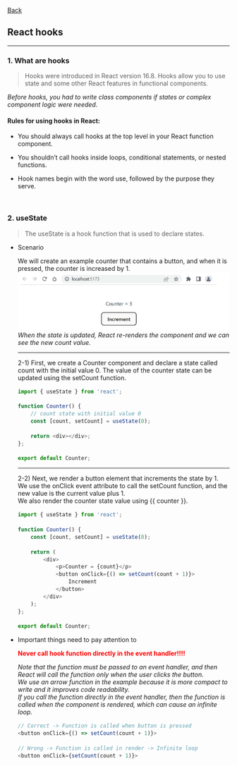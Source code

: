 [Back](README.md)

## React hooks

<hr>


### 1. What are hooks

> Hooks were introduced in React version 16.8. Hooks allow you to use state and some other React features in functional components.

_Before hooks, you had to write class components if states or complex component logic were needed._


#### Rules for using hooks in React:
- You should always call hooks at the top level in your React function component.

- You shouldn’t call hooks inside loops, conditional statements, or nested functions. 

- Hook names begin with the word use, followed by the purpose they serve.

&nbsp;


### 2. useState

> The useState is a hook function that is used to declare states.

- Scenario

    We will create an example counter that contains a button, and when it is pressed, the counter is increased by 1.
    ![counter component](https://github.com/Elliot518/mcp-oss-tech/blob/main/frontend/react/counter_component.png?raw=true)
    _When the state is updated, React re-renders the component and we can see the new count value._

    <hr>

    2-1) First, we create a Counter component and declare a state called count with the initial value 0. The value of the counter state can be updated using the setCount function.
    ```javascript
    import { useState } from 'react';

    function Counter() {
        // count state with initial value 0
        const [count, setCount] = useState(0);

        return <div></div>;
    };

    export default Counter;
    ```

    <hr>

    2-2) Next, we render a button element that increments the state by 1. <br>
        We use the onClick event attribute to call the setCount function, and the new value is the current value plus 1. <br>
        We also render the counter state value using {{ counter }}.
    ```javascript
    import { useState } from 'react';

    function Counter() {
        const [count, setCount] = useState(0);

        return (
            <div>
                <p>Counter = {count}</p>
                <button onClick={() => setCount(count + 1)}>
                    Increment
                </button>
            </div>
        );
    };

    export default Counter;
    ```

- Important things need to pay attention to

    **<span style="color: red;">Never call hook function directly in the event handler!!!!</span>**

    _Note that the function must be passed to an event handler, and then React will call the function only when the user clicks the button.<br>
    We use an arrow function in the example because it is more compact to write and it improves code readability. <br>
    If you call the function directly in the event handler, then the function is called when the component is rendered, which can cause an infinite loop._

    ```javascript
    // Correct -> Function is called when button is pressed
    <button onClick={() => setCount(count + 1)}>

    // Wrong -> Function is called in render -> Infinite loop
    <button onClick={setCount(count + 1)}>
    ```
    